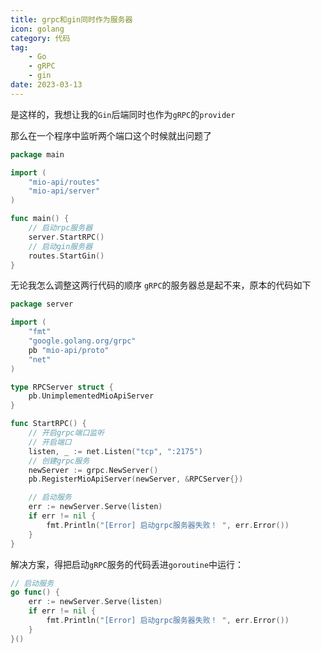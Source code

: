 ```yaml
---
title: grpc和gin同时作为服务器
icon: golang
category: 代码
tag:
    - Go
    - gRPC
    - gin
date: 2023-03-13
---
```


是这样的，我想让我的`Gin`后端同时也作为`gRPC`的`provider`

那么在一个程序中监听两个端口这个时候就出问题了

```go
package main

import (
	"mio-api/routes"
	"mio-api/server"
)

func main() {
	// 启动rpc服务器
	server.StartRPC()
	// 启动gin服务器
	routes.StartGin()
}
```

无论我怎么调整这两行代码的顺序 `gRPC`的服务器总是起不来，原本的代码如下

```go
package server

import (
	"fmt"
	"google.golang.org/grpc"
	pb "mio-api/proto"
	"net"
)

type RPCServer struct {
	pb.UnimplementedMioApiServer
}

func StartRPC() {
	// 开启grpc端口监听
	// 开启端口
	listen, _ := net.Listen("tcp", ":2175")
	// 创建grpc服务
	newServer := grpc.NewServer()
	pb.RegisterMioApiServer(newServer, &RPCServer{})

	// 启动服务
	err := newServer.Serve(listen)
	if err != nil {
		fmt.Println("[Error] 启动grpc服务器失败！ ", err.Error())
	}
}
```

解决方案，得把启动`gRPC`服务的代码丢进`goroutine`中运行：
```go
// 启动服务
go func() {
	err := newServer.Serve(listen)
	if err != nil {
		fmt.Println("[Error] 启动grpc服务器失败！ ", err.Error())
	}
}()
```
